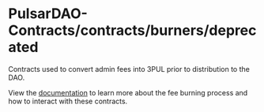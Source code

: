 # PulsarDAO-Contracts/contracts/burners/deprecated

Contracts used to convert admin fees into 3PUL prior to distribution to the DAO.

View the [documentation](https://pulsar.readthedocs.io/dao-fees.html#the-burn-process) to learn more about the fee burning process and how to interact with these contracts.
